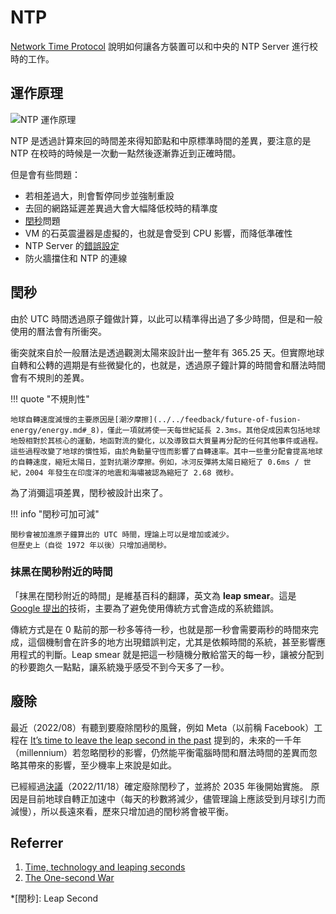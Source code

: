 # NTP

[Network Time Protocol](http://en.wikipedia.org/wiki/Network_Time_Protocol) 說明如何讓各方裝置可以和中央的 NTP Server 進行校時的工作。

## 運作原理

![NTP 運作原理](https://i.imgur.com/vx3MZ2B.png)

NTP 是透過計算來回的時間差來得知節點和中原標準時間的差異，要注意的是 NTP 在校時的時候是一次動一點然後逐漸靠近到正確時間。

但是會有些問題：

-   若相差過大，則會暫停同步並強制重設
-   去回的網路延遲差異過大會大幅降低校時的精準度
-   [閏秒](#_1)問題
-   VM 的石英震盪器是虛擬的，也就是會受到 CPU 影響，而降低準確性
-   NTP Server 的[錯誤設定](https://blog.rapid7.com/2014/03/14/synchronizing-clocks-in-a-cassandra-cluster-pt-1-the-problem/)
-   防火牆擋住和 NTP 的連線

## 閏秒

由於 UTC 時間透過原子鐘做計算，以此可以精準得出過了多少時間，但是和一般使用的曆法會有所衝突。

衝突就來自於一般曆法是透過觀測太陽來設計出一整年有 365.25 天。但實際地球自轉和公轉的週期是有些微變化的，也就是，透過原子鐘計算的時間會和曆法時間會有不規則的差異。

!!! quote "不規則性"

    地球自轉速度減慢的主要原因是[潮汐摩擦](../../feedback/future-of-fusion-energy/energy.md#_8)，僅此一項就將使一天每世紀延長 2.3ms。其他促成因素包括地球地殼相對於其核心的運動，地函對流的變化，以及導致巨大質量再分配的任何其他事件或過程。這些過程改變了地球的慣性矩，由於角動量守恆而影響了自轉速率。其中一些重分配會提高地球的自轉速度，縮短太陽日，並對抗潮汐摩擦。例如，冰河反彈將太陽日縮短了 0.6ms / 世紀，2004 年發生在印度洋的地震和海嘯被認為縮短了 2.68 微秒。

為了消彌這項差異，閏秒被設計出來了。

!!! info "閏秒可加可減"

    閏秒會被加進原子鐘算出的 UTC 時間，理論上可以是增加或減少。
    但歷史上（自從 1972 年以後）只增加過閏秒。

### 抹黑在閏秒附近的時間

「抹黑在閏秒附近的時間」是維基百科的翻譯，英文為 **leap smear**。這是 [Google 提出的](https://googleblog.blogspot.com/2011/09/time-technology-and-leaping-seconds.html)技術，主要為了避免使用傳統方式會造成的系統錯誤。

傳統方式是在 0 點前的那一秒多等待一秒，也就是那一秒會需要兩秒的時間來完成，這個機制會在許多的地方出現錯誤判定，尤其是依賴時間的系統，甚至影響應用程式的判斷。Leap smear 就是把這一秒隨機分散給當天的每一秒，讓被分配到的秒要跑久一點點，讓系統幾乎感受不到今天多了一秒。

## 廢除

最近（2022/08）有聽到要廢除閏秒的風聲，例如 Meta（以前稱 Facebook）工程在 [It’s time to leave the leap second in the past](https://engineering.fb.com/2022/07/25/production-engineering/its-time-to-leave-the-leap-second-in-the-past/) 提到的，未來的一千年（millennium）若忽略閏秒的影響，仍然能平衡電腦時間和曆法時間的差異而忽略其帶來的影響，至少機率上來說是如此。

已經經過[決議](https://www.nature.com/articles/d41586-022-03783-5)（2022/11/18）確定廢除閏秒了，並將於 2035 年後開始實施。
原因是目前地球自轉正加速中（每天的秒數將減少，儘管理論上應該受到月球引力而減慢），所以長遠來看，歷來只增加過的閏秒將會被平衡。

## Referrer

1. [Time, technology and leaping seconds](https://googleblog.blogspot.com/2011/09/time-technology-and-leaping-seconds.html)
2. [The One-second War](https://queue.acm.org/detail.cfm?id=1967009)

<!-- prettier-ignore-start -->
*[閏秒]: Leap Second
<!-- prettier-ignore-end -->
